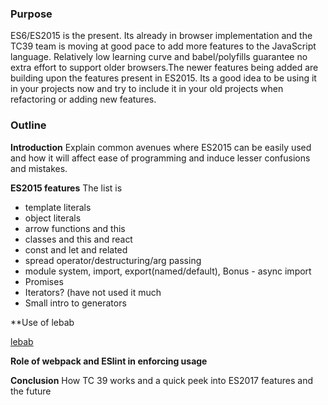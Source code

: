 ### Purpose

ES6/ES2015 is the present. Its already in browser implementation and the TC39 team is moving at good pace to add more features to the JavaScript language.
Relatively low learning curve and babel/polyfills guarantee no extra effort to support older browsers.The newer features being added are building upon the features present in ES2015.
Its a good idea to be using it in your projects now and try to include it in your old projects when refactoring or adding new features.

### Outline

**Introduction**
Explain common avenues where ES2015 can be easily used and how it will affect ease of programming and induce lesser confusions and mistakes.

**ES2015 features**
The list is
  - template literals
  - object literals
  - arrow functions and this
  - classes and this and react
  - const and let and related
  - spread operator/destructuring/arg passing
  - module system, import, export(named/default), Bonus - async import
  - Promises
  - Iterators? (have not used it much
  - Small intro to generators

**Use of lebab

[lebab](https://github.com/lebab/lebab)

**Role of webpack and ESlint in enforcing usage**

**Conclusion**
How TC 39 works and a quick peek into ES2017 features and the future
